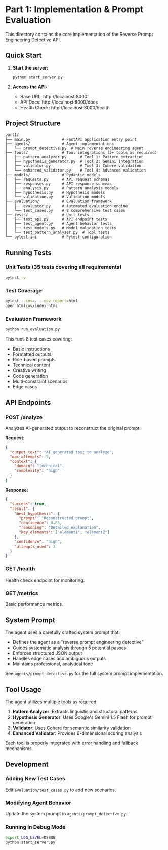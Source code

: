 # Part 1: Implementation & Prompt Evaluation

This directory contains the core implementation of the Reverse Prompt Engineering Detective API.

## Quick Start

1. **Start the server:**
   ```bash
   python start_server.py
   ```

2. **Access the API:**
   - Base URL: http://localhost:8000
   - API Docs: http://localhost:8000/docs
   - Health Check: http://localhost:8000/health

## Project Structure

```
part1/
├── main.py              # FastAPI application entry point
├── agents/              # Agent implementations
│   └── prompt_detective.py  # Main reverse engineering agent
├── tools/               # Tool integrations (2+ tools as required)
│   ├── pattern_analyzer.py      # Tool 1: Pattern extraction
│   ├── hypothesis_generator.py  # Tool 2: Gemini integration
│   ├── validator.py             # Tool 3: Cohere validation
│   └── enhanced_validator.py    # Tool 4: Advanced validation
├── models/              # Pydantic models
│   ├── requests.py      # API request schemas
│   ├── responses.py     # API response schemas
│   ├── analysis.py      # Pattern analysis models
│   ├── hypothesis.py    # Hypothesis models
│   └── validation.py    # Validation models
├── evaluation/          # Evaluation framework
│   ├── evaluator.py     # Automated evaluation engine
│   └── test_cases.py    # 8 comprehensive test cases
├── tests/               # Unit tests
│   ├── test_api.py      # API endpoint tests
│   ├── test_agent.py    # Agent behavior tests
│   ├── test_models.py   # Model validation tests
│   └── test_pattern_analyzer.py  # Tool tests
└── pytest.ini           # Pytest configuration
```

## Running Tests

### Unit Tests (35 tests covering all requirements)
```bash
pytest -v
```

### Test Coverage
```bash
pytest --cov=. --cov-report=html
open htmlcov/index.html
```

### Evaluation Framework
```bash
python run_evaluation.py
```

This runs 8 test cases covering:
- Basic instructions
- Formatted outputs
- Role-based prompts
- Technical content
- Creative writing
- Code generation
- Multi-constraint scenarios
- Edge cases

## API Endpoints

### POST /analyze
Analyzes AI-generated output to reconstruct the original prompt.

**Request:**
```json
{
  "output_text": "AI generated text to analyze",
  "max_attempts": 5,
  "context": {
    "domain": "technical",
    "complexity": "high"
  }
}
```

**Response:**
```json
{
  "success": true,
  "result": {
    "best_hypothesis": {
      "prompt": "Reconstructed prompt",
      "confidence": 0.85,
      "reasoning": "Detailed explanation",
      "key_elements": ["element1", "element2"]
    },
    "confidence": "high",
    "attempts_used": 3
  }
}
```

### GET /health
Health check endpoint for monitoring.

### GET /metrics
Basic performance metrics.

## System Prompt

The agent uses a carefully crafted system prompt that:
- Defines the agent as a "reverse prompt engineering detective"
- Guides systematic analysis through 5 potential passes
- Enforces structured JSON output
- Handles edge cases and ambiguous outputs
- Maintains professional, analytical tone

See `agents/prompt_detective.py` for the full system prompt implementation.

## Tool Usage

The agent utilizes multiple tools as required:

1. **Pattern Analyzer**: Extracts linguistic and structural patterns
2. **Hypothesis Generator**: Uses Google's Gemini 1.5 Flash for prompt generation
3. **Validator**: Uses Cohere for semantic similarity validation
4. **Enhanced Validator**: Provides 6-dimensional scoring analysis

Each tool is properly integrated with error handling and fallback mechanisms.

## Development

### Adding New Test Cases
Edit `evaluation/test_cases.py` to add new scenarios.

### Modifying Agent Behavior
Update the system prompt in `agents/prompt_detective.py`.

### Running in Debug Mode
```bash
export LOG_LEVEL=DEBUG
python start_server.py
```